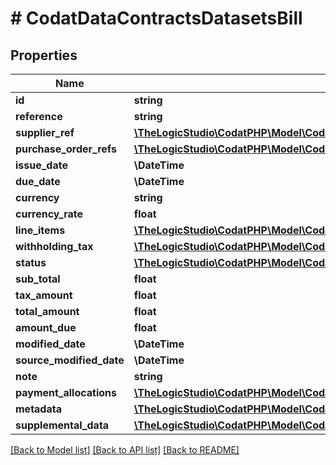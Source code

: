 # # CodatDataContractsDatasetsBill

## Properties

Name | Type | Description | Notes
------------ | ------------- | ------------- | -------------
**id** | **string** |  | [optional]
**reference** | **string** |  | [optional]
**supplier_ref** | [**\TheLogicStudio\CodatPHP\Model\CodatDataContractsDatasetsSupplierRef**](CodatDataContractsDatasetsSupplierRef.md) |  | [optional]
**purchase_order_refs** | [**\TheLogicStudio\CodatPHP\Model\CodatDataContractsDatasetsPurchaseOrderRef[]**](CodatDataContractsDatasetsPurchaseOrderRef.md) |  | [optional]
**issue_date** | **\DateTime** |  |
**due_date** | **\DateTime** |  | [optional]
**currency** | **string** |  | [optional]
**currency_rate** | **float** |  | [optional]
**line_items** | [**\TheLogicStudio\CodatPHP\Model\CodatDataContractsDatasetsBillLineItem[]**](CodatDataContractsDatasetsBillLineItem.md) |  | [optional]
**withholding_tax** | [**\TheLogicStudio\CodatPHP\Model\CodatDataContractsDatasetsWithholdingTax[]**](CodatDataContractsDatasetsWithholdingTax.md) |  | [optional]
**status** | [**\TheLogicStudio\CodatPHP\Model\CodatDataContractsDatasetsBillStatus**](CodatDataContractsDatasetsBillStatus.md) |  |
**sub_total** | **float** |  |
**tax_amount** | **float** |  |
**total_amount** | **float** |  |
**amount_due** | **float** |  | [optional]
**modified_date** | **\DateTime** |  | [optional]
**source_modified_date** | **\DateTime** |  | [optional]
**note** | **string** |  | [optional]
**payment_allocations** | [**\TheLogicStudio\CodatPHP\Model\CodatDataContractsDatasetsDetailedPaymentAllocation[]**](CodatDataContractsDatasetsDetailedPaymentAllocation.md) |  | [optional]
**metadata** | [**\TheLogicStudio\CodatPHP\Model\CodatDataContractsDatasetsMetadata**](CodatDataContractsDatasetsMetadata.md) |  | [optional]
**supplemental_data** | [**\TheLogicStudio\CodatPHP\Model\CodatDataContractsDatasetsDataInterfacesSupplementalData**](CodatDataContractsDatasetsDataInterfacesSupplementalData.md) |  | [optional]

[[Back to Model list]](../../README.md#models) [[Back to API list]](../../README.md#endpoints) [[Back to README]](../../README.md)

